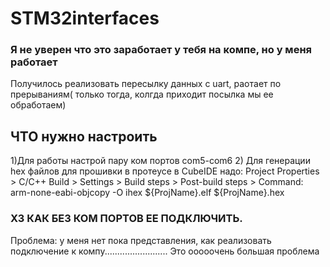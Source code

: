 # STM32interfaces
### Я не уверен что это заработает у тебя на компе, но у меня работает

Получилось реализовать пересылку данных с uart, раотает по прерываниям( только тогда, колгда приходит посылка мы ее обработаем)

## ЧТО нужно настроить
1)Для работы настрой пару ком портов com5-com6 
2) Для генерации hex файлов для прошивки в протеусе в CubeIDE надо:
  Project Properties > C/C++ Build > Settings > Build steps > Post-build steps > Command:
  arm-none-eabi-objcopy -O ihex ${ProjName}.elf ${ProjName}.hex

### ХЗ КАК БЕЗ КОМ ПОРТОВ ЕЕ ПОДКЛЮЧИТЬ.
Проблема: у меня нет пока представления, как реализовать подключение к компу......................... 
Это ооооочень большая проблема
